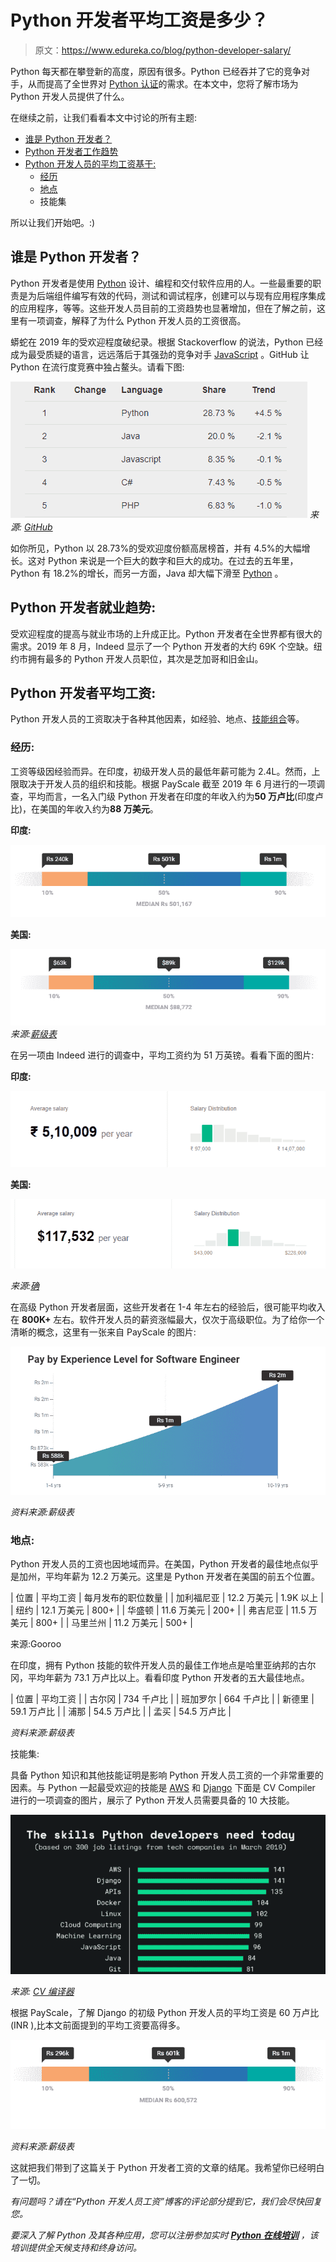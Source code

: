 # Python 开发者平均工资是多少？

> 原文：<https://www.edureka.co/blog/python-developer-salary/>

Python 每天都在攀登新的高度，原因有很多。Python 已经吞并了它的竞争对手，从而提高了全世界对 [Python 认证](https://www.edureka.co/data-science-python-certification-course)的需求。在本文中，您将了解市场为 Python 开发人员提供了什么。

在继续之前，让我们看看本文中讨论的所有主题:

*   [谁是 Python 开发者？](#pythondeveloper)
*   [Python 开发者工作趋势](#jobtrends)
*   [Python 开发人员的平均工资基于:](#basis)
    *   [经历](#experience)
    *   [地点](#location)
    *   技能集

所以让我们开始吧。:)

## **谁是 Python 开发者？**

Python 开发者是使用 [Python](https://www.edureka.co/blog/python-tutorial/) 设计、编程和交付软件应用的人。一些最重要的职责是为后端组件编写有效的代码，测试和调试程序，创建可以与现有应用程序集成的应用程序，等等。这些开发人员目前的工资趋势也显著增加，但在了解之前，这里有一项调查，解释了为什么 Python 开发人员的工资很高。

蟒蛇在 2019 年的受欢迎程度破纪录。根据 Stackoverflow 的说法，Python 已经成为最受质疑的语言，远远落后于其强劲的竞争对手 [JavaScript](https://www.edureka.co/blog/javascript-tutorial/) 。GitHub 让 Python 在流行度竞赛中独占鳌头。请看下图:

![python popularity2019- Python Developer Salary-Edureka](img/68c1a1e2dae5fc6388876333ca05c79c.png) *来源: [GitHub](http://pypl.github.io/PYPL.html)* 

如你所见，Python 以 28.73%的受欢迎度份额高居榜首，并有 4.5%的大幅增长。这对 Python 来说是一个巨大的数字和巨大的成功。在过去的五年里，Python 有 18.2%的增长，而另一方面，Java 却大幅下滑至 [Python](https://www.edureka.co/blog/learn-python-3/) 。

## **Python 开发者就业趋势:**

受欢迎程度的提高与就业市场的上升成正比。Python 开发者在全世界都有很大的需求。2019 年 8 月，Indeed 显示了一个 Python 开发者的大约 69K 个空缺。纽约市拥有最多的 Python 开发人员职位，其次是芝加哥和旧金山。

## **Python 开发者平均工资:**

Python 开发人员的工资取决于各种其他因素，如经验、地点、[技能组合](https://www.edureka.co/blog/how-to-become-a-python-developer/)等。

### **经历:**

工资等级因经验而异。在印度，初级开发人员的最低年薪可能为 2.4L。然而，上限取决于开发人员的组织和技能。根据 PayScale 截至 2019 年 6 月进行的一项调查，平均而言，一名入门级 Python 开发者在印度的年收入约为**50 万卢比**(印度卢比)，在美国的年收入约为**88 万美元**。

**印度:**

![entry level1-Python developer salary-Edureka](img/6397d916ccedd7da81b6b0ba426529aa.png)

**美国:**

*![entry levelus-Python developer salary-Edureka](img/63ab09951759c0e62292b5f785d86e6f.png)来源:[薪级表](https://www.payscale.com/research/US/Job=Software_Engineer/Salary/b87520b7/Python)*

在另一项由 Indeed 进行的调查中，平均工资约为 51 万英镑。看看下面的图片:

**印度:**

![entry levelindeed-Python developer salary-Edureka](img/8d52f19c34803e8ff23af107b93c8aed.png)

**美国:**

*![](img/1f05f01ffa3c81d94a7a177eab57d3fd.png)*

*来源:[确](https://www.indeed.co.in/salaries/Python-Developer-Salaries)*

在高级 Python 开发者层面，这些开发者在 1-4 年左右的经验后，很可能平均收入在 **800K+** 左右。软件开发人员的薪资涨幅最大，仅次于高级职位。为了给你一个清晰的概念，这里有一张来自 PayScale 的图片:

**![experienced developer salary-Edureka](img/d787661cf6f98c0f899bb4760bb065e6.png)**

*资料来源:薪级表*

### **地点:**

Python 开发人员的工资也因地域而异。在美国，Python 开发者的最佳地点似乎是加州，平均年薪为 12.2 万美元。这里是 Python 开发者在美国的前五个位置。

| 位置 | 平均工资 | 每月发布的职位数量 |
| 加利福尼亚 | 12.2 万美元 | 1.9K 以上 |
| 纽约 | 12.1 万美元 | 800+ |
| 华盛顿 | 11.6 万美元 | 200+ |
| 弗吉尼亚 | 11.5 万美元 | 800+ |
| 马里兰州 | 11.2 万美元 | 500+ |

来源:Gooroo

在印度，拥有 Python 技能的软件开发人员的最佳工作地点是哈里亚纳邦的古尔冈，平均年薪为 73.1 万卢比以上。看看印度 Python 开发者的五大最佳地点。

| 位置 | 平均工资 |
| 古尔冈 | 734 千卢比 |
| 班加罗尔 | 664 千卢比 |
| 新德里 | 59.1 万卢比 |
| 浦那 | 54.5 万卢比 |
| 孟买 | 54.5 万卢比 |

*资料来源:薪级表*

技能集:

具备 Python 知识和其他技能证明是影响 Python 开发人员工资的一个非常重要的因素。与 Python 一起最受欢迎的技能是 [AWS](https://www.edureka.co/blog/amazon-aws-tutorial/) 和 [Django](https://www.edureka.co/blog/django-tutorial/) 下面是 CV Compiler 进行的一项调查的图片，展示了 Python 开发人员需要具备的 10 大技能。

![Skillset-Python developer salary-Edureka](img/38b6b6b077c68bf28ceb919e419c3a50.png)

*来源: [CV 编译器](https://cvcompiler.com/blog/what-do-companies-expect-from-python-devs-in-2019/)*

根据 PayScale，了解 Django 的初级 Python 开发人员的平均工资是 60 万卢比(INR ),比本文前面提到的平均工资要高得多。

![Python django developer salary-Edureka](img/b30006be5a0ea533d5bf9cc142a9230d.png)

*资料来源:薪级表*

这就把我们带到了这篇关于 Python 开发者工资的文章的结尾。我希望你已经明白了一切。

*有问题吗？请在“Python 开发人员工资”博客的评论部分提到它，我们会尽快回复您。*

*要深入了解 Python 及其各种应用，您可以注册参加实时 **[Python 在线培训](https://www.edureka.co/data-science-python-certification-course)** ，该培训提供全天候支持和终身访问。*